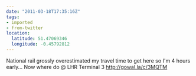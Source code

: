 ```yaml
---
date: "2011-03-18T17:35:16Z"
tags:
- imported
- from-twitter
location:
  latitude: 51.47069346
  longitude: -0.45792812
---
```

National rail grossly overestimated my travel time to get here so I'm 4 hours early… Now where do @ LHR Terminal 3 http://gowal.la/c/3MQTM
